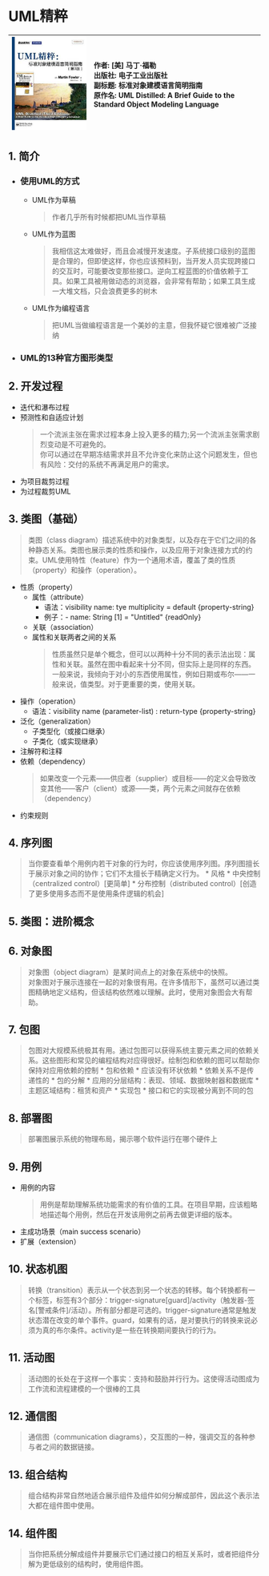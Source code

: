 # UML精粹

|  ![封面](./cover.jpg)   | 作者: [美] 马丁·福勒<br/>出版社: 电子工业出版社<br/>副标题: 标准对象建模语言简明指南<br/>原作名: UML Distilled: A Brief Guide to the Standard Object Modeling Language  |
| --- | :--- |


## 1. 简介
* ### 使用UML的方式
  * UML作为草稿
    > 作者几乎所有时候都把UML当作草稿
  * UML作为蓝图
    > 我相信这太难做好，而且会减慢开发速度。子系统接口级别的蓝图是合理的，但即使这样，你也应该预料到，当开发人员实现跨接口的交互时，可能要改变那些接口。逆向工程蓝图的价值依赖于工具。如果工具被用做动态的浏览器，会非常有帮助；如果工具生成一大堆文档，只会浪费更多的树木
  * UML作为编程语言
    > 把UML当做编程语言是一个美妙的主意，但我怀疑它很难被广泛接纳
* ### UML的13种官方图形类型
## 2. 开发过程
* 迭代和瀑布过程
* 预测性和自适应计划
  > 一个流派主张在需求过程本身上投入更多的精力;另一个流派主张需求剧烈变动是不可避免的。   
  > 你可以通过在早期冻结需求并且不允许变化来防止这个问题发生，但也有风险：交付的系统不再满足用户的需求。
* 为项目裁剪过程
* 为过程裁剪UML
## 3. 类图（基础）
 > 类图（class diagram）描述系统中的对象类型，以及存在于它们之间的各种静态关系。类图也展示类的性质和操作，以及应用于对象连接方式的约束。UML使用特性（feature）作为一个通用术语，覆盖了类的性质（property）和操作（operation）。
 * 性质（property）
   * 属性（attribute）
     * 语法：visibility name: tye multiplicity = default {property-string}
     * 例子：- name: String [1] = "Untitled" {readOnly}
   * 关联（association）
   * 属性和关联两者之间的关系
     > 性质虽然只是单个概念，但可以以两种十分不同的表示法出现：属性和关联。虽然在图中看起来十分不同，但实际上是同样的东西。    
     > 一般来说，我倾向于对小的东西使用属性，例如日期或布尔——一般来说，值类型。对于更重要的类，使用关联。
 * 操作（operation）
   * 语法：visibility name (parameter-list) : return-type {property-string}
 * 泛化（generalization）
   * 子类型化（或接口继承）
   * 子类化（或实现继承）
 * 注解符和注释
 * 依赖（dependency）
   > 如果改变一个元素——供应者（supplier）或目标——的定义会导致改变其他——客户（client）或源——类，两个元素之间就存在依赖（dependency）
 * 约束规则
## 4. 序列图
  > 当你要查看单个用例内若干对象的行为时，你应该使用序列图。序列图擅长于展示对象之间的协作；它们不太擅长于精确定义行为。
    * 风格
      * 中央控制（centralized control）[更简单]
      * 分布控制（distributed control）[创造了更多使用多态而不是使用条件逻辑的机会]
## 5. 类图：进阶概念
## 6. 对象图
  > 对象图（object diagram）是某时间点上的对象在系统中的快照。    
  > 对象图对于展示连接在一起的对象很有用。在许多情形下，虽然可以通过类图精确地定义结构，但该结构依然难以理解。此时，使用对象图会大有帮助。
## 7. 包图
  > 包图对大规模系统极其有用。通过包图可以获得系统主要元素之间的依赖关系。这些图形和常见的编程结构对应得很好。绘制包和依赖的图可以帮助你保持对应用依赖的控制
    * 包和依赖
	     * 应该没有环状依赖
	     * 依赖关系不是传递性的
	   * 包的分解
	     * 应用的分层结构：表现、领域、数据映射器和数据库
	     * 主题区域结构：租赁和资产
    * 实现包
	     * 接口和它的实现被分离到不同的包
## 8. 部署图
  > 部署图展示系统的物理布局，揭示哪个软件运行在哪个硬件上
## 9. 用例
  * 用例的内容
    > 用例是帮助理解系统功能需求的有价值的工具。在项目早期，应该粗略地描述每个用例，然后在开发该用例之前再去做更详细的版本。
  * 主成功场景（main success scenario）
  * 扩展（extension）
## 10. 状态机图
  > 转换（transition）表示从一个状态到另一个状态的转移。每个转换都有一个标签，标签有3个部分：trigger-signature[guard]/activity（触发器-签名[警戒条件]/活动）。所有部分都是可选的。trigger-signature通常是触发状态潜在改变的单个事件。guard，如果有的话，是对要执行的转换来说必须为真的布尔条件。activity是一些在转换期间要执行的行为。
## 11. 活动图
  > 活动图的长处在于这样一个事实：支持和鼓励并行行为。这使得活动图成为工作流和流程建模的一个很棒的工具
## 12. 通信图
  > 通信图（communication diagrams），交互图的一种，强调交互的各种参与者之间的数据链接。
## 13. 组合结构
  > 组合结构非常自然地适合展示组件及组件如何分解成部件，因此这个表示法大都在组件图中使用。
## 14. 组件图
  > 当你把系统分解成组件并要展示它们通过接口的相互关系时，或者把组件分解为更低级别的结构时，使用组件图。

